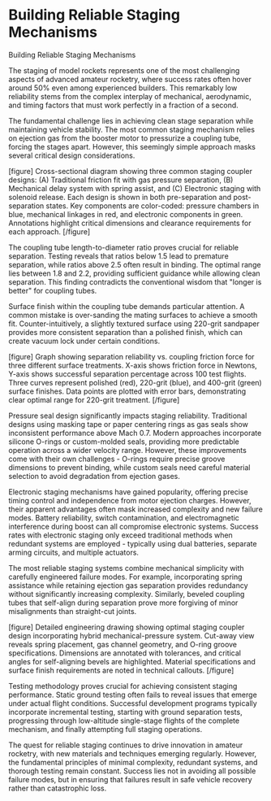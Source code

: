# Building Reliable Staging Mechanisms

Building Reliable Staging Mechanisms

The staging of model rockets represents one of the most challenging aspects of advanced amateur rocketry, where success rates often hover around 50% even among experienced builders. This remarkably low reliability stems from the complex interplay of mechanical, aerodynamic, and timing factors that must work perfectly in a fraction of a second.

The fundamental challenge lies in achieving clean stage separation while maintaining vehicle stability. The most common staging mechanism relies on ejection gas from the booster motor to pressurize a coupling tube, forcing the stages apart. However, this seemingly simple approach masks several critical design considerations.

[figure]
Cross-sectional diagram showing three common staging coupler designs: (A) Traditional friction fit with gas pressure separation, (B) Mechanical delay system with spring assist, and (C) Electronic staging with solenoid release. Each design is shown in both pre-separation and post-separation states. Key components are color-coded: pressure chambers in blue, mechanical linkages in red, and electronic components in green. Annotations highlight critical dimensions and clearance requirements for each approach.
[/figure]

The coupling tube length-to-diameter ratio proves crucial for reliable separation. Testing reveals that ratios below 1.5 lead to premature separation, while ratios above 2.5 often result in binding. The optimal range lies between 1.8 and 2.2, providing sufficient guidance while allowing clean separation. This finding contradicts the conventional wisdom that "longer is better" for coupling tubes.

Surface finish within the coupling tube demands particular attention. A common mistake is over-sanding the mating surfaces to achieve a smooth fit. Counter-intuitively, a slightly textured surface using 220-grit sandpaper provides more consistent separation than a polished finish, which can create vacuum lock under certain conditions.

[figure]
Graph showing separation reliability vs. coupling friction force for three different surface treatments. X-axis shows friction force in Newtons, Y-axis shows successful separation percentage across 100 test flights. Three curves represent polished (red), 220-grit (blue), and 400-grit (green) surface finishes. Data points are plotted with error bars, demonstrating clear optimal range for 220-grit treatment.
[/figure]

Pressure seal design significantly impacts staging reliability. Traditional designs using masking tape or paper centering rings as gas seals show inconsistent performance above Mach 0.7. Modern approaches incorporate silicone O-rings or custom-molded seals, providing more predictable operation across a wider velocity range. However, these improvements come with their own challenges - O-rings require precise groove dimensions to prevent binding, while custom seals need careful material selection to avoid degradation from ejection gases.

Electronic staging mechanisms have gained popularity, offering precise timing control and independence from motor ejection charges. However, their apparent advantages often mask increased complexity and new failure modes. Battery reliability, switch contamination, and electromagnetic interference during boost can all compromise electronic systems. Success rates with electronic staging only exceed traditional methods when redundant systems are employed - typically using dual batteries, separate arming circuits, and multiple actuators.

The most reliable staging systems combine mechanical simplicity with carefully engineered failure modes. For example, incorporating spring assistance while retaining ejection gas separation provides redundancy without significantly increasing complexity. Similarly, beveled coupling tubes that self-align during separation prove more forgiving of minor misalignments than straight-cut joints.

[figure]
Detailed engineering drawing showing optimal staging coupler design incorporating hybrid mechanical-pressure system. Cut-away view reveals spring placement, gas channel geometry, and O-ring groove specifications. Dimensions are annotated with tolerances, and critical angles for self-aligning bevels are highlighted. Material specifications and surface finish requirements are noted in technical callouts.
[/figure]

Testing methodology proves crucial for achieving consistent staging performance. Static ground testing often fails to reveal issues that emerge under actual flight conditions. Successful development programs typically incorporate incremental testing, starting with ground separation tests, progressing through low-altitude single-stage flights of the complete mechanism, and finally attempting full staging operations.

The quest for reliable staging continues to drive innovation in amateur rocketry, with new materials and techniques emerging regularly. However, the fundamental principles of minimal complexity, redundant systems, and thorough testing remain constant. Success lies not in avoiding all possible failure modes, but in ensuring that failures result in safe vehicle recovery rather than catastrophic loss.
